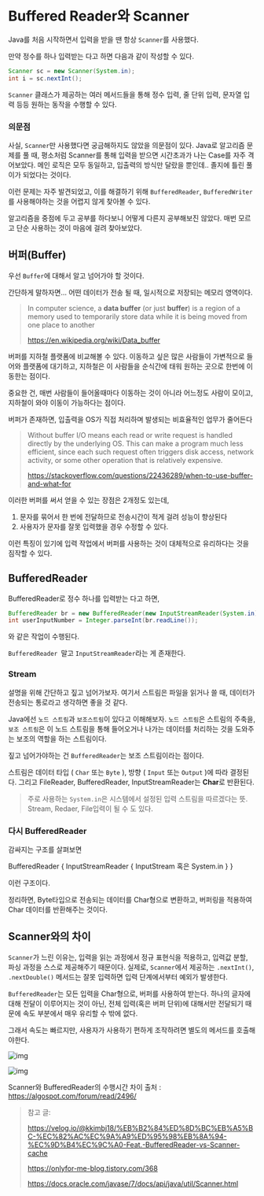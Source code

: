 # Buffered Reader와 Scanner

Java를 처음 시작하면서 입력을 받을 땐 항상 `Scanner`를 사용했다.

만약 정수를 하나 입력받는 다고 하면 다음과 같이 작성할 수 있다.
```java
Scanner sc = new Scanner(System.in);
int i = sc.nextInt();
```

 `Scanner` 클래스가 제공하는 여러 메서드들을 통해 정수 입력, 줄 단위 입력, 문자열 입력 등등 원하는 동작을 수행할 수 있다.

### 의문점

사실, `Scanner`만 사용했다면 궁금해하지도 않았을 의문점이 있다.
Java로 알고리즘 문제를 풀 때, 평소처럼 Scanner를 통해 입력을 받으면 시간초과가 나는 Case를 자주 격어보았다. 메인 로직은 모두 동일하고, 입출력의 방식만 달랐을 뿐인데.. 졸지에 틀린 풀이가 되었다는 것이다.

이런 문제는 자주 발견되었고, 이를 해결하기 위해 `BufferedReader`, `BufferedWriter`를 사용해야하는 것을 어렵지 않게 찾아볼 수 있다.

알고리즘을 중점에 두고 공부를 하다보니 어떻게 다른지 공부해보진 않았다. 매번 모르고 단순 사용하는 것이 마음에 걸려 찾아보았다.



## 버퍼(Buffer)

우선 `Buffer`에 대해서 알고 넘어가야 할 것이다.

간단하게 말하자면... 어떤 데이터가 전송 될 때, 일시적으로 저장되는 메모리 영역이다.

> In computer science, a **data buffer** (or just **buffer**) is a region of a memory used to temporarily store data while it is being moved from one place to another
>
> https://en.wikipedia.org/wiki/Data_buffer

버퍼를 지하철 플랫폼에 비교해볼 수 있다.
이동하고 싶은 많은 사람들이 가변적으로 들어와 플랫폼에 대기하고,
지하철은 이 사람들을 순식간에 태워 원하는 곳으로 한번에 이동한는 점이다.

중요한 건, 매번 사람들이 들어올때마다 이동하는 것이 아니라 어느정도 사람이 모이고, 지하철이 와야 이동이 가능하다는 점이다.

버퍼가 존재하면, 입출력을 OS가 직접 처리하며 발생되는 비효율적인 업무가 줄어든다

>Without buffer I/O means each read or write request is handled directly by the underlying OS. This can make a program much less efficient, since each such request often triggers disk access, network activity, or some other operation that is relatively expensive.
>
>https://stackoverflow.com/questions/22436289/when-to-use-buffer-and-what-for

이러한 버퍼를 써서 얻을 수 있는 장점은 2개정도 있는데,

1. 문자를 묶어서 한 번에 전달하므로 전송시간이 적게 걸려 성능이 향상된다
2. 사용자가 문자를 잘못 입력했을 경우 수정할 수 있다.

이런 특징이 있기에 입력 작업에서 버퍼를 사용하는 것이 대체적으로 유리하다는 것을 짐작할 수 있다.



## BufferedReader

BufferedReader로 정수 하나를 입력받는 다고 하면,

```java
BufferedReader br = new BufferedReader(new InputStreamReader(System.in));
int userInputNumber = Integer.parseInt(br.readLine());
```

와 같은 작업이 수행된다.

`BufferedReader `말고 `InputStreamReader`라는 게 존재한다.

### Stream

설명을 위해 간단하고 짚고 넘어가보자. 여기서 스트림은 파일을 읽거나 쓸 때, 데이터가 전송되는 통로라고 생각하면 좋을 것 같다.

Java에선 `노드 스트림`과 `보조스트림`이 있다고 이해해보자.
`노드 스트림`은 스트림의 주축을,
`보조 스트림`은 이 노드 스트림을 통해 들어오거나 나가는 데이터를 처리하는 것을 도와주는 보조의 역할을 하는 스트림이다.

짚고 넘어가야하는 건 `BufferedReader`는 보조 스트림이라는 점이다.

스트림은 데이터 타입 ( `Char` 또는 `Byte` ), 방향 ( `Input` 또는 `Output` )에 따라 결정된다. 그리고 FileReader, BufferedReader, InputStreamReader는 **Char**로 반환된다.

> 주로 사용하는 `System.in`은 시스템에서 설정된 입력 스트림을 따르겠다는 뜻. Stream, Redaer, File입력이 될 수 도 있다.

### 다시 BufferedReader

감싸지는 구조를 살펴보면 

BufferedReader {
	InputStreamReader {
		InputStream 혹은 System.in
	}
}

이런 구조이다. 

정리하면, Byte타입으로 전송되는 데이터를 Char형으로 변환하고, 버퍼링을 적용하여 Char 데이터를 반환해주는 것이다.

## Scanner와의 차이

`Scanner`가 느린 이유는, 입력을 읽는 과정에서 정규 표현식을 적용하고, 입력값 분할, 파싱 과정을 스스로 제공해주기 때문이다.
실제로, `Scanner`에서 제공하는 `.nextInt()`, `.nextDouble()` 메서드는 잘못 입력하면 입력 단계에서부터 예외가 발생한다.

`BufferedReader`는 모든 입력을 Char형으로, 버퍼를 사용하여 받는다.
하나의 글자에 대해 전달이 이루어지는 것이 아닌, 전체 입력(혹은 버퍼 단위)에 대해서만 전달되기 때문에 속도 부분에서 매우 유리할 수 밖에 없다.

그래서 속도는 빠르지만, 사용자가 사용하기 편하게 조작하려면 별도의 메서드를 호출해야한다.

![img](https://velog.velcdn.com/images%2Fkkimbj18%2Fpost%2Fe62c2948-4866-4d3b-aa94-f2d1c1ab1452%2Fimage.png) 



![img](https://t1.daumcdn.net/cfile/tistory/998191335BBB7A6030)

Scanner와 BufferedReader의 수행시간 차이
출처 : https://algospot.com/forum/read/2496/







> 참고 글:
>
> https://velog.io/@kkimbj18/%EB%B2%84%ED%8D%BC%EB%A5%BC-%EC%82%AC%EC%9A%A9%ED%95%98%EB%8A%94-%EC%9D%B4%EC%9C%A0-Feat.-BufferedReader-vs-Scanner-cache
>
> https://onlyfor-me-blog.tistory.com/368
>
> https://docs.oracle.com/javase/7/docs/api/java/util/Scanner.html